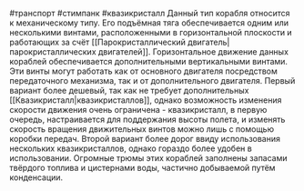 #транспорт #стимпанк #квазикристалл 
Данный тип корабля относится к механическому типу. Его подъёмная тяга обеспечивается одним или несколькими винтами, расположенными в горизонтальной плоскости и работающих за счёт [[Парокристаллический двигатель|парокристаллических двигателей]]. Горизонтальное движение данных кораблей обеспечивается дополнительными вертикальными винтами. Эти винты могут работать как от основного двигателя посредством передаточного механизма, так и от дополнительного двигателя.
Первый вариант более дешевый, так как не требует дополнительных [[Квазикристалл|квазикристаллов]], однако возможность изменения скорости движения очень ограничена - квазикристалл, в первую очередь, настраивается для поддержания высоты полета, и изменять скорость вращения движительных винтов можно лишь с помощью коробки передач.
Второй вариант более дорог ввиду использования нескольких квазикристаллов, однако гораздо более удобен в использовании. 
Огромные трюмы этих кораблей заполнены запасами твёрдого топлива и цистернами воды, частично добываемой путём конденсации.